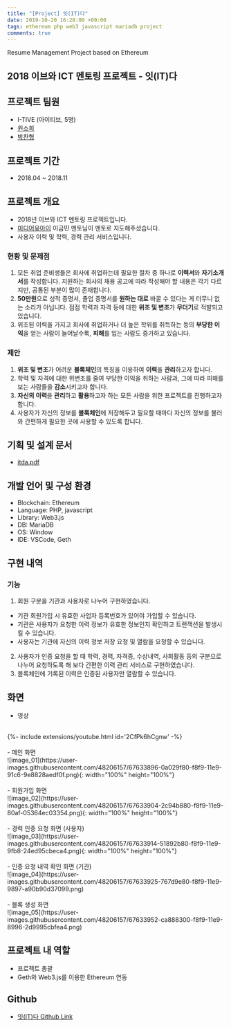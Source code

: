 ```yaml
---
title: "[Project] 잇(IT)다"
date: 2019-10-20 16:28:00 +09:00
tags: ethereum php web3 javascript mariadb project
comments: true
---
```


Resume Management Project based on Ethereum

## 2018 이브와 ICT 멘토링 프로젝트 - 잇(IT)다

## 프로젝트 팀원
- I-TIVE (아이티브, 5명)
- [원소희](https://github.com/infiduk)
- [박찬형](https://github.com/ch-4ml)

## 프로젝트 기간
- 2018.04 ~ 2018.11

## 프로젝트 개요
- 2018년 이브와 ICT 멘토링 프로젝트입니다.
- [미디어유아이](http://www.mediaui.co.kr/) 이금민 멘토님이 멘토로 지도해주셨습니다.
- 사용자 이력 및 학력, 경력 관리 서비스입니다.

### 현황 및 문제점
1. 모든 취업 준비생들은 회사에 취업하는데 필요한 절차 중 하나로 **이력서**와 **자기소개서**를 작성합니다. 지원하는 회사의 채용 공고에 따라 작성해야 할 내용은 각기 다르지만, 공통된 부분이 많이 존재합니다.
2. **50만원**으로 성적 증명서, 졸업 증명서를 **원하는 대로** 바꿀 수 있다는 게 터무니 없는 소리가 아닙니다. 점점 학력과 자격 등에 대한 **위조 및 변조**가 **무더기**로 적발되고 있습니다.
3. 위조된 이력을 가지고 회사에 취업하거나 더 높은 학위를 취득하는 등의 **부당한 이익**을 얻는 사람이 늘어날수록, **피해**를 입는 사람도 증가하고 있습니다.

### 제안
1. **위조 및 변조**가 어려운 **블록체인**의 특징을 이용하여 **이력**을 **관리**하고자 합니다.
2. 학력 및 자격에 대한 위변조를 줄여 부당한 이익을 취하는 사람과, 그에 따라 피해를 보는 사람들을 **감소**시키고자 합니다.
3. **자신의 이력**을 **관리**하고 **활용**하고자 하는 모든 사람을 위한 프로젝트를 진행하고자 합니다.
4. 사용자가 자신의 정보를 **블록체인**에 저장해두고 필요할 때마다 자신의 정보를 불러와 간편하게 필요한 곳에 사용할 수 있도록 합니다.

## 기획 및 설계 문서
- [itda.pdf]()

## 개발 언어 및 구성 환경
- Blockchain: Ethereum
- Language: PHP, javascript
- Library: Web3.js
- DB: MariaDB
- OS: Window
- IDE: VSCode, Geth

## 구현 내역

### 기능
1. 회원 구분을 기관과 사용자로 나누어 구현하였습니다.
  - 기관 회원가입 시 유효한 사업자 등록번호가 있어야 가입할 수 있습니다.
  - 기관은 사용자가 요청한 이력 정보가 유효한 정보인지 확인하고 트랜잭션을 발생시킬 수 있습니다.
  - 사용자는 기관에 자신의 이력 정보 저장 요청 및 열람을 요청할 수 있습니다.
2. 사용자가 인증 요청을 할 때 학력, 경력, 자격증, 수상내역, 사회활동 등의 구분으로 나누어 요청하도록 해 보다 간편한 이력 관리 서비스로 구현하였습니다.
3. 블록체인에 기록된 이력은 인증된 사용자만 열람할 수 있습니다.

## 화면
- 영상
<br />
{%- include extensions/youtube.html id='2CfPk6hCgnw' -%}
<br />
<br />
- 메인 화면
<br />
![image_01](https://user-images.githubusercontent.com/48206157/67633896-0a029f80-f8f9-11e9-91c6-9e8828aedf0f.png){: width="100%" height="100%"}
<br />
<br />
- 회원가입 화면
<br />
![image_02](https://user-images.githubusercontent.com/48206157/67633904-2c94b880-f8f9-11e9-80af-05364ec03354.png){: width="100%" height="100%"}
<br />
<br />
- 경력 인증 요청 화면 (사용자)
<br />
![image_03](https://user-images.githubusercontent.com/48206157/67633914-51892b80-f8f9-11e9-9fb8-24ed95cbeca4.png){: width="100%" height="100%"}
<br />
<br />
- 인증 요청 내역 확인 화면 (기관)
<br />
![image_04](https://user-images.githubusercontent.com/48206157/67633925-767d9e80-f8f9-11e9-9897-a90b90d37099.png)
<br />
<br />
- 블록 생성 화면
<br />
![image_05](https://user-images.githubusercontent.com/48206157/67633952-ca888300-f8f9-11e9-8996-2d9995cbfea4.png)

## 프로젝트 내 역할
- 프로젝트 총괄
- Geth와 Web3.js를 이용한 Ethereum 연동

## Github
- [잇(IT)다 Github Link](https://github.com/infiduk/itda)